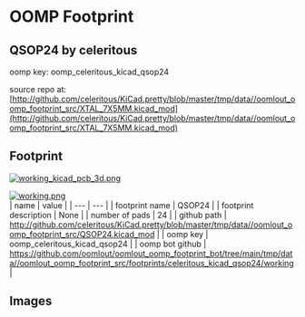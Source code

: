 # OOMP Footprint  
## QSOP24  by celeritous  
  
oomp key: oomp_celeritous_kicad_qsop24  
  
source repo at: [http://github.com/celeritous/KiCad.pretty/blob/master/tmp/data//oomlout_oomp_footprint_src/XTAL_7X5MM.kicad_mod](http://github.com/celeritous/KiCad.pretty/blob/master/tmp/data//oomlout_oomp_footprint_src/XTAL_7X5MM.kicad_mod)  
## Footprint  
  
[![working_kicad_pcb_3d.png](working_kicad_pcb_3d_600.png)](working_kicad_pcb_3d.png)  
  
[![working.png](working_600.png)](working.png)  
| name | value | 
| --- | --- | 
| footprint name | QSOP24 | 
| footprint description | None | 
| number of pads | 24 | 
| github path | http://github.com/celeritous/KiCad.pretty/blob/master/tmp/data//oomlout_oomp_footprint_src/QSOP24.kicad_mod | 
| oomp key | oomp_celeritous_kicad_qsop24 | 
| oomp bot github | https://github.com/oomlout/oomlout_oomp_footprint_bot/tree/main/tmp/data//oomlout_oomp_footprint_src/footprints/celeritous_kicad_qsop24/working | 
## Images  
